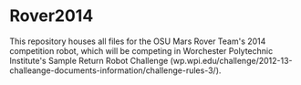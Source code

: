 Rover2014
=========

This repository houses all files for the OSU Mars Rover Team's 2014 competition robot, which will be competing in Worchester Polytechnic Institute's Sample Return Robot Challenge (wp.wpi.edu/challenge/2012-13-challeange-documents-information/challenge-rules-3/).

